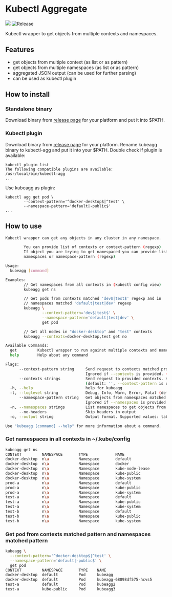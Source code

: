 # Kubectl Aggregate

![](https://github.com/daftping/kubeagg/workflows/Go/badge.svg) ![Release](https://github.com/daftping/kubeagg/workflows/Release/badge.svg)

Kubectl wrapper to get objects from multiple contexts and namespaces.

## Features

- get objects from multiple context (as list or as pattern)
- get objects from multiple namespaces (as list or as pattern)
- aggregated JSON output (can be used for further parsing)
- can be used as kubectl plugin

## How to install

### Standalone binary

Download binary from [release page](https://github.com/daftping/kubeagg/releases) for your platform and put it into $PATH.

### Kubectl plugin

Download binary from [release page](https://github.com/daftping/kubeagg/releases) for your platform. Rename kubeagg binary to kubectl-agg and put it into your $PATH.
Double check if plugin is available:

```
kubectl plugin list                   
The following compatible plugins are available:
/usr/local/bin/kubectl-agg
...
```

Use kubeagg as plugin:

```
kubectl agg get pod \
        --context-pattern='^docker-desktop$|^test' \
        --namespace-pattern='default|-public$'
...
```

## How to use

```bash
Kubectl wrapper can get any objects in any cluster in any namespace.

        You can provide list of contexts or context-pattern (regexp)
        If object you are trying to get namespaced you can provide list of 
        namespaces or namespace-pattern (regexp)

Usage:
  kubeagg [command]

Examples:
        // Get namespaces from all contexts in (kubectl config view)
        kubeagg get ns

        // Get pods from contexts matched 'dev$|test$' regexp and in 
        // namespaces matched 'default|test|dev' regexp
        kubeagg \
                --context-pattern='dev$|test$' \
                --namespace-pattern='default|test|dev' \
                get pod

        // Get all nodes in "docker-desktop" and "test" contexts
        kubeagg --contexts=docker-desktop,test get no

Available Commands:
  get         Kubectl wrapper to run against multiple contexts and namespaces
  help        Help about any command

Flags:
      --context-pattern string     Send request to contexts matched provided regexp.
                                   Ignored if --contexts is provided. (default ".*")
      --contexts strings           Send request to provided contexts. Has precedence over --context-pattern.
                                   (default: '', --context-pattern is used)
  -h, --help                       help for kubeagg
  -l, --loglevel string            Debug, Info, Warn, Error, Fatal (default "Error")
      --namespace-pattern string   Get objects from namespaces matched provided regexp.
                                   Ignored if --namespaces is provided. (default ".*")
  -n, --namespaces strings         List namespaces to get objects from.(default: '', --namespace-pattern is used)
      --no-headers                 Skip headers in output
  -o, --output string              Output format. Supported values: table, json. (default "table")

Use "kubeagg [command] --help" for more information about a command.
```

### Get namespaces in all contexts in ~/.kube/config

```bash
kubeagg get ns
CONTEXT         NAMESPACE       TYPE            NAME
docker-desktop  n\a             Namespace       default
docker-desktop  n\a             Namespace       docker
docker-desktop  n\a             Namespace       kube-node-lease
docker-desktop  n\a             Namespace       kube-public
docker-desktop  n\a             Namespace       kube-system
prod-a          n\a             Namespace       default
prod-a          n\a             Namespace       kube-public
prod-a          n\a             Namespace       kube-system
test-a          n\a             Namespace       default
test-a          n\a             Namespace       kube-public
test-a          n\a             Namespace       kube-system
test-b          n\a             Namespace       default
test-b          n\a             Namespace       kube-public
test-b          n\a             Namespace       kube-system
```

### Get pod from contexts matched pattern and namespaces matched pattern

```bash
kubeagg \
  --context-pattern='^docker-desktop$|^test' \
  --namespace-pattern='default|-public$' \
  get pod
CONTEXT         NAMESPACE       TYPE    NAME
docker-desktop  default         Pod     kubeagg
docker-desktop  default         Pod     kubeagg-68898df575-hcvs5  
test-a          default         Pod     kubeagg2
test-a          kube-public     Pod     kubeagg3
```

